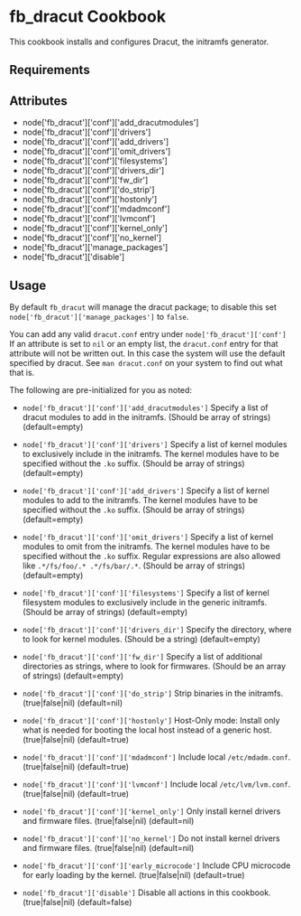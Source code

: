 fb_dracut Cookbook
====================
This cookbook installs and configures Dracut, the initramfs generator.

Requirements
------------

Attributes
----------
* node['fb_dracut']['conf']['add_dracutmodules']
* node['fb_dracut']['conf']['drivers']
* node['fb_dracut']['conf']['add_drivers']
* node['fb_dracut']['conf']['omit_drivers']
* node['fb_dracut']['conf']['filesystems']
* node['fb_dracut']['conf']['drivers_dir']
* node['fb_dracut']['conf']['fw_dir']
* node['fb_dracut']['conf']['do_strip']
* node['fb_dracut']['conf']['hostonly']
* node['fb_dracut']['conf']['mdadmconf']
* node['fb_dracut']['conf']['lvmconf']
* node['fb_dracut']['conf']['kernel_only']
* node['fb_dracut']['conf']['no_kernel']
* node['fb_dracut']['manage_packages']
* node['fb_dracut']['disable']

Usage
-----
By default `fb_dracut` will manage the dracut package; to disable this set
`node['fb_dracut']['manage_packages']` to `false`.

You can add any valid `dracut.conf` entry under `node['fb_dracut']['conf']`
If an attribute is set to `nil` or an empty list, the `dracut.conf` entry
for that attribute will not be written out. In this case the system
will use the default specified by dracut. See `man dracut.conf` on your
system to find out what that is.

The following are pre-initialized for you as noted:

* `node['fb_dracut']['conf']['add_dracutmodules']`
  Specify a list of dracut modules to add in the initramfs.
  (Should be array of strings)
  (default=empty)

* `node['fb_dracut']['conf']['drivers']`
  Specify a list of kernel modules to exclusively include in the initramfs.
  The kernel modules have to be specified without the `.ko` suffix.
  (Should be array of strings)
  (default=empty)

* `node['fb_dracut']['conf']['add_drivers']`
  Specify a list of kernel modules to add to the initramfs.
  The kernel modules have to be specified without the `.ko` suffix.
  (Should be array of strings)
  (default=empty)

* `node['fb_dracut']['conf']['omit_drivers']`
  Specify a list of kernel modules to omit from the
  initramfs. The kernel modules have to be specified without the `.ko` suffix.
  Regular expressions are also allowed like `.*/fs/foo/.* .*/fs/bar/.*`.
  (Should be array of strings)
  (default=empty)

* `node['fb_dracut']['conf']['filesystems']`
  Specify a list of kernel filesystem modules to exclusively
  include in the generic initramfs.  (Should be array of strings)
  (default=empty)

* `node['fb_dracut']['conf']['drivers_dir']`
  Specify the directory, where to look for kernel modules.  (Should be a string)
  (default=empty)

* `node['fb_dracut']['conf']['fw_dir']`
  Specify a list of additional directories as strings, where to look for
  firmwares.  (Should be an array of strings)
  (default=empty)

* `node['fb_dracut']['conf']['do_strip']`
  Strip binaries in the initramfs.  (true|false|nil)
  (default=nil)

* `node['fb_dracut']['conf']['hostonly']`
  Host-Only mode: Install only what is needed for booting the local host
  instead of a generic host.  (true|false|nil)
  (default=true)

* `node['fb_dracut']['conf']['mdadmconf']`
  Include local `/etc/mdadm.conf`.  (true|false|nil)
  (default=true)

* `node['fb_dracut']['conf']['lvmconf']`
  Include local `/etc/lvm/lvm.conf`.  (true|false|nil)
  (default=true)

* `node['fb_dracut']['conf']['kernel_only']`
  Only install kernel drivers and firmware files.  (true|false|nil)
  (default=nil)

* `node['fb_dracut']['conf']['no_kernel']`
  Do not install kernel drivers and firmware files.  (true|false|nil)
  (default=nil)

* `node['fb_dracut']['conf']['early_microcode']`
  Include CPU microcode for early loading by the kernel.  (true|false|nil)
  (default=true)

* `node['fb_dracut']['disable']`
  Disable all actions in this cookbook.  (true|false|nil)
  (default=false)
